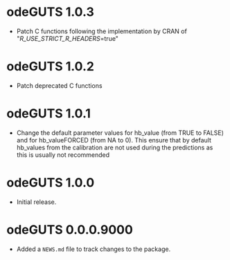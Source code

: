 # odeGUTS 1.0.3
* Patch C functions following the implementation by CRAN of "_R_USE_STRICT_R_HEADERS_=true"

# odeGUTS 1.0.2
* Patch deprecated C functions

# odeGUTS 1.0.1
* Change the default parameter values for hb_value (from TRUE to FALSE) and for
hb_valueFORCED (from NA to 0). This ensure that by default hb_values from the calibration
are not used during the predictions as this is usually not recommended

# odeGUTS 1.0.0

* Initial release.

# odeGUTS 0.0.0.9000

* Added a `NEWS.md` file to track changes to the package.
